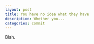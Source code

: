 ```yaml
---
layout: post
title: You have no idea what they have
description: Whether you...
categories: commit
---
```


Blah.
